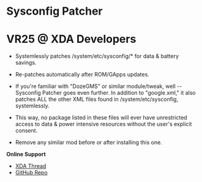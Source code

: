 # Sysconfig Patcher
# VR25 @ XDA Developers

- Systemlessly patches /system/etc/sysconfig/* for data & battery savings.
- Re-patches automatically after ROM/GApps updates.

- If you're familiar with "DozeGMS" or similar module/tweak, well -- Sysconfig Patcher goes even further. In addition to "google.xml," it also patches ALL the other XML files found in /system/etc/sysconfig, systemlessly.
- This way, no package listed in these files will ever have unrestricted access to data & power intensive resources without the user's explicit consent.

- Remove any similar mod before or after installing this one.

**Online Support**
- [XDA Thread](https://forum.xda-developers.com/apps/magisk/module-sysconfig-patcher-t3668435)
- [GitHub Repo](https://github.com/VR-25/sysconfig-patcher)